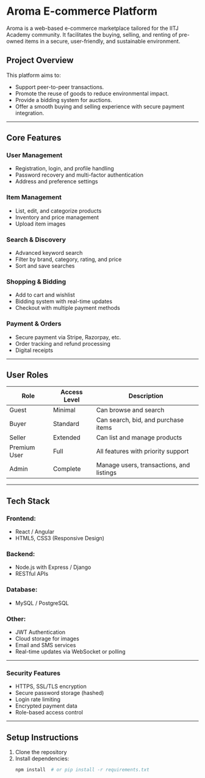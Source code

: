 # Aroma E-commerce Platform

Aroma is a web-based e-commerce marketplace tailored for the IITJ Academy community. It facilitates the buying, selling, and renting of pre-owned items in a secure, user-friendly, and sustainable environment.

##  Project Overview

This platform aims to:
- Support peer-to-peer transactions.
- Promote the reuse of goods to reduce environmental impact.
- Provide a bidding system for auctions.
- Offer a smooth buying and selling experience with secure payment integration.

---

##  Core Features

###  User Management
- Registration, login, and profile handling
- Password recovery and multi-factor authentication
- Address and preference settings

### Item Management
- List, edit, and categorize products
- Inventory and price management
- Upload item images

### Search & Discovery
- Advanced keyword search
- Filter by brand, category, rating, and price
- Sort and save searches

###  Shopping & Bidding
- Add to cart and wishlist
- Bidding system with real-time updates
- Checkout with multiple payment methods

###  Payment & Orders
- Secure payment via Stripe, Razorpay, etc.
- Order tracking and refund processing
- Digital receipts

---

##  User Roles

| Role           | Access Level  | Description                                       |
|----------------|---------------|---------------------------------------------------|
| Guest          | Minimal       | Can browse and search                            |
| Buyer          | Standard      | Can search, bid, and purchase items              |
| Seller         | Extended      | Can list and manage products                     |
| Premium User   | Full          | All features with priority support               |
| Admin          | Complete      | Manage users, transactions, and listings         |

---

##  Tech Stack

### Frontend:
- React / Angular
- HTML5, CSS3 (Responsive Design)

### Backend:
- Node.js with Express / Django
- RESTful APIs

### Database:
- MySQL / PostgreSQL

### Other:
- JWT Authentication
- Cloud storage for images
- Email and SMS services
- Real-time updates via WebSocket or polling

---

### Security Features

- HTTPS, SSL/TLS encryption
- Secure password storage (hashed)
- Login rate limiting
- Encrypted payment data
- Role-based access control



---

##  Setup Instructions

1. Clone the repository
2. Install dependencies:
   ```bash
   npm install  # or pip install -r requirements.txt
